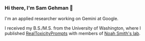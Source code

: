 ### Hi there, I'm Sam Gehman 👋

I'm an applied researcher working on Gemini at Google.

I received my B.S./M.S. from the University of Washington, where I published [RealToxicityPrompts](https://scholar.google.com/citations?view_op=view_citation&hl=en&user=xMOPRkQAAAAJ&citation_for_view=xMOPRkQAAAAJ:u5HHmVD_uO8C) with members of [Noah Smith's lab](https://noahs-ark.github.io/).
